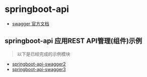 # springboot-api

- [swagger 官方文档](https://swagger.io/)

## springboot-api 应用REST API管理(组件)示例

> 以下是已经完成的示例模块

- [springboot-api-swagger2](./springboot-api-swagger2)
- [springboot-api-swagger3](./springboot-api-swagger3)

